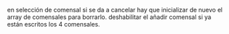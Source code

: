 en selección de comensal si se da a cancelar hay que inicializar de nuevo el array de comensales para borrarlo.
deshabilitar el añadir comensal si ya están escritos los 4 comensales.